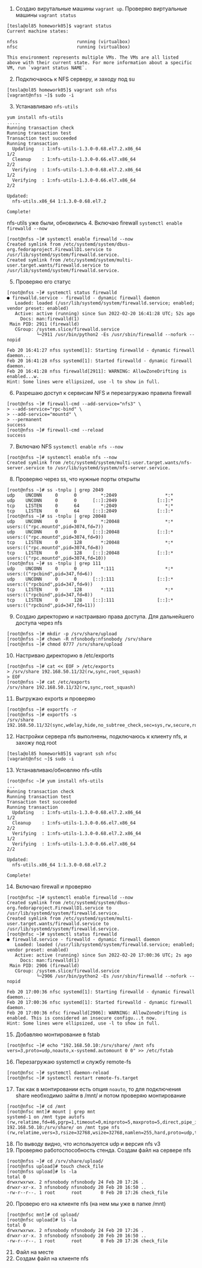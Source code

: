 1. Создаю вирутальные машины `vagrant up`. Проверяю виртуальные машины `vagrant status`
```
[tesla@ol85 homework05]$ vagrant status
Current machine states:

nfss                      running (virtualbox)
nfsc                      running (virtualbox)

This environment represents multiple VMs. The VMs are all listed
above with their current state. For more information about a specific
VM, run `vagrant status NAME`.
```
2. Подключаюсь к NFS серверу, и заходу под su
```
[tesla@ol85 homework05]$ vagrant ssh nfss
[vagrant@nfss ~]$ sudo -i
```
3. Устанавливаю `nfs-utils`
```
yum install nfs-utils
.....
Running transaction check
Running transaction test
Transaction test succeeded
Running transaction
  Updating   : 1:nfs-utils-1.3.0-0.68.el7.2.x86_64                          1/2
  Cleanup    : 1:nfs-utils-1.3.0-0.66.el7.x86_64                            2/2
  Verifying  : 1:nfs-utils-1.3.0-0.68.el7.2.x86_64                          1/2
  Verifying  : 1:nfs-utils-1.3.0-0.66.el7.x86_64                            2/2

Updated:
  nfs-utils.x86_64 1:1.3.0-0.68.el7.2

Complete!
```
nfs-utils уже были, обновились
4. Включаю firewall `systemctl enable firewalld --now`
```
[root@nfss ~]# systemctl enable firewalld --now
Created symlink from /etc/systemd/system/dbus-org.fedoraproject.FirewallD1.service to /usr/lib/systemd/system/firewalld.service.
Created symlink from /etc/systemd/system/multi-user.target.wants/firewalld.service to /usr/lib/systemd/system/firewalld.service.
```
5. Проверяю его статус
```
[root@nfss ~]# systemctl status firewalld
● firewalld.service - firewalld - dynamic firewall daemon
   Loaded: loaded (/usr/lib/systemd/system/firewalld.service; enabled; vendor preset: enabled)
   Active: active (running) since Sun 2022-02-20 16:41:28 UTC; 52s ago
     Docs: man:firewalld(1)
 Main PID: 2911 (firewalld)
   CGroup: /system.slice/firewalld.service
           └─2911 /usr/bin/python2 -Es /usr/sbin/firewalld --nofork --nopid

Feb 20 16:41:27 nfss systemd[1]: Starting firewalld - dynamic firewall daemon...
Feb 20 16:41:28 nfss systemd[1]: Started firewalld - dynamic firewall daemon.
Feb 20 16:41:28 nfss firewalld[2911]: WARNING: AllowZoneDrifting is enabled...w.
Hint: Some lines were ellipsized, use -l to show in full.
```
6. Разрешаю доступ к сервисам NFS и перезагружаю правила firewall
```
[root@nfss ~]# firewall-cmd --add-service="nfs3" \
> --add-service="rpc-bind" \
> --add-service="mountd" \
> --permanent
success
[root@nfss ~]# firewall-cmd --reload
success
```
7. Включаю NFS `systemctl enable nfs --now`
```
[root@nfss ~]# systemctl enable nfs --now
Created symlink from /etc/systemd/system/multi-user.target.wants/nfs-server.service to /usr/lib/systemd/system/nfs-server.service.
```
8. Проверяю через ss, что нужные порты открыты
```
[root@nfss ~]# ss -tnplu | grep 2049
udp    UNCONN     0      0         *:2049                  *:*
udp    UNCONN     0      0      [::]:2049               [::]:*
tcp    LISTEN     0      64        *:2049                  *:*
tcp    LISTEN     0      64     [::]:2049               [::]:*
[root@nfss ~]# ss -tnplu | grep 20048
udp    UNCONN     0      0         *:20048                 *:*                   users:(("rpc.mountd",pid=3074,fd=7))
udp    UNCONN     0      0      [::]:20048              [::]:*                   users:(("rpc.mountd",pid=3074,fd=9))
tcp    LISTEN     0      128       *:20048                 *:*                   users:(("rpc.mountd",pid=3074,fd=8))
tcp    LISTEN     0      128    [::]:20048              [::]:*                   users:(("rpc.mountd",pid=3074,fd=10))
[root@nfss ~]# ss -tnplu | grep 111
udp    UNCONN     0      0         *:111                   *:*                   users:(("rpcbind",pid=347,fd=6))
udp    UNCONN     0      0      [::]:111                [::]:*                   users:(("rpcbind",pid=347,fd=9))
tcp    LISTEN     0      128       *:111                   *:*                   users:(("rpcbind",pid=347,fd=8))
tcp    LISTEN     0      128    [::]:111                [::]:*                   users:(("rpcbind",pid=347,fd=11))
```
9. Создаю директорию и настраиваю права доступа. Для дальнейшего доступа через nfs
```
[root@nfss ~]# mkdir -p /srv/share/upload
[root@nfss ~]# chown -R nfsnobody:nfsnobody /srv/share
[root@nfss ~]# chmod 0777 /srv/share/upload
```
10. Настриваю директорию в /etc/exports
```
[root@nfss ~]# cat << EOF > /etc/exports
> /srv/share 192.168.50.11/32(rw,sync,root_squash)
> EOF
[root@nfss ~]# cat /etc/exports
/srv/share 192.168.50.11/32(rw,sync,root_squash)
```
11. Выгружаю exports и проверяю
```
[root@nfss ~]# exportfs -r
[root@nfss ~]# exportfs -s
/srv/share  192.168.50.11/32(sync,wdelay,hide,no_subtree_check,sec=sys,rw,secure,root_squash,no_all_squash)
```
12. Настройки сервера nfs выполнены, подключаюсь к клиенту nfs, и захожу под root
```
[tesla@ol85 homework05]$ vagrant ssh nfsc
[vagrant@nfsc ~]$ sudo -i
```
13. Устанавливаю/обновляю nfs-utils
```
[root@nfsc ~]# yum install nfs-utils
...
Running transaction check
Running transaction test
Transaction test succeeded
Running transaction
  Updating   : 1:nfs-utils-1.3.0-0.68.el7.2.x86_64                                                                      1/2
  Cleanup    : 1:nfs-utils-1.3.0-0.66.el7.x86_64                                                                        2/2
  Verifying  : 1:nfs-utils-1.3.0-0.68.el7.2.x86_64                                                                      1/2
  Verifying  : 1:nfs-utils-1.3.0-0.66.el7.x86_64                                                                        2/2

Updated:
  nfs-utils.x86_64 1:1.3.0-0.68.el7.2

Complete!
```
14. Включаю firewall и проверяю
```
[root@nfsc ~]# systemctl enable firewalld --now
Created symlink from /etc/systemd/system/dbus-org.fedoraproject.FirewallD1.service to /usr/lib/systemd/system/firewalld.service.
Created symlink from /etc/systemd/system/multi-user.target.wants/firewalld.service to /usr/lib/systemd/system/firewalld.service.
[root@nfsc ~]# systemctl status firewalld
● firewalld.service - firewalld - dynamic firewall daemon
   Loaded: loaded (/usr/lib/systemd/system/firewalld.service; enabled; vendor preset: enabled)
   Active: active (running) since Sun 2022-02-20 17:00:36 UTC; 2s ago
     Docs: man:firewalld(1)
 Main PID: 2906 (firewalld)
   CGroup: /system.slice/firewalld.service
           └─2906 /usr/bin/python2 -Es /usr/sbin/firewalld --nofork --nopid

Feb 20 17:00:36 nfsc systemd[1]: Starting firewalld - dynamic firewall daemon...
Feb 20 17:00:36 nfsc systemd[1]: Started firewalld - dynamic firewall daemon.
Feb 20 17:00:36 nfsc firewalld[2906]: WARNING: AllowZoneDrifting is enabled. This is considered an insecure configu...t now.
Hint: Some lines were ellipsized, use -l to show in full.
```
15. Добавляю монтирование в fstab
```
[root@nfsc ~]# echo "192.168.50.10:/srv/share/ /mnt nfs vers=3,proto=udp,noauto,x-systemd.automount 0 0" >> /etc/fstab
```
16. Перезагружаю systemctl и службу remote-fs
```
[root@nfsc ~]# systemctl daemon-reload
[root@nfsc ~]# systemctl restart remote-fs.target
```
17. Так как в монтировании есть опция `noauto`, то для подключения share необходимо зайти в /mnt/ и потом проверяю монтирование
```
[root@nfsc ~]# cd /mnt
[root@nfsc mnt]# mount | grep mnt
systemd-1 on /mnt type autofs (rw,relatime,fd=46,pgrp=1,timeout=0,minproto=5,maxproto=5,direct,pipe_ino=25749)
192.168.50.10:/srv/share/ on /mnt type nfs (rw,relatime,vers=3,rsize=32768,wsize=32768,namlen=255,hard,proto=udp,timeo=11,retrans=3,sec=sys,mountaddr=192.168.50.10,mountvers=3,mountport=20048,mountproto=udp,local_lock=none,addr=192.168.50.10)

```
18. По выводу видно, что используется udp и версия nfs v3
19. Проверяю работоспособность стенда. Создам файл на сервере nfs
```
[root@nfss ~]# cd /srv/share/upload/
[root@nfss upload]# touch check_file
[root@nfss upload]# ls -la
total 0
drwxrwxrwx. 2 nfsnobody nfsnobody 24 Feb 20 17:26 .
drwxr-xr-x. 3 nfsnobody nfsnobody 20 Feb 20 16:50 ..
-rw-r--r--. 1 root      root       0 Feb 20 17:26 check_file
```
20. Проверю его на клиенте nfs (на нем мы уже в папке /mnt)
```
[root@nfsc mnt]# cd upload/
[root@nfsc upload]# ls -la
total 0
drwxrwxrwx. 2 nfsnobody nfsnobody 24 Feb 20 17:26 .
drwxr-xr-x. 3 nfsnobody nfsnobody 20 Feb 20 16:50 ..
-rw-r--r--. 1 root      root       0 Feb 20 17:26 check_file
```
21. Файл на месте
22. Создам файл на клиенте nfs
```

```
